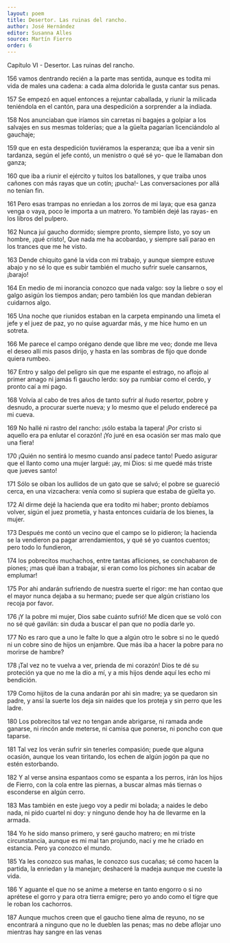 ```yaml
---
layout: poem
title: Desertor. Las ruinas del rancho.
author: José Hernández
editor: Susanna Alles
source: Martín Fierro
order: 6
---
```


Capítulo VI - Desertor. Las ruinas del rancho.

156
vamos dentrando recién
a la parte mas sentida,
aunque es todita mi vida
de males una cadena:
a cada alma dolorida
le gusta cantar sus penas.

157
Se empezó en aquel entonces
a rejuntar caballada,
y riunir la milicada
teniéndola en el cantón,
para una despedición
a sorprender a la indiada.

158
Nos anunciaban que iríamos
sin carretas ni bagajes
a golpiar a los salvajes
en sus mesmas tolderías;
que a la güelta pagarían
licenciándolo al gauchaje;

159
que en esta despedición
tuviéramos la esperanza;
que iba a venir sin tardanza,
según el jefe contó,
un menistro o qué sé yo-
que le llamaban don ganza;

160
que iba a riunir el ejército
y tuitos los batallones,
y que traiba unos cañones
con más rayas que un cotín;
¡pucha!- Las conversaciones
por allá no tenían fin.

161
Pero esas trampas no enriedan
a los zorros de mi laya;
que esa ganza venga o vaya,
poco le importa a un matrero.
Yo también dejé las rayas-
en los libros del pulpero.

162
Nunca juí gaucho dormido;
siempre pronto, siempre listo,
yo soy un hombre, ¡qué cristo!,
Que nada me ha acobardao,
y siempre salí parao
en los trances que me he visto.

163
Dende chiquito gané
la vida con mi trabajo,
y aunque siempre estuve abajo
y no sé lo que es subir
también el mucho sufrir
suele cansarnos, ¡barajo!

164
En medio de mi inorancia
conozco que nada valgo:
soy la liebre o soy el galgo
asigún los tiempos andan;
pero también los que mandan
debieran cuidarnos algo.

165
Una noche que riunidos
estaban en la carpeta
empinando una limeta
el jefe y el juez de paz,
yo no quise aguardar más,
y me hice humo en un sotreta.

166
Me parece el campo orégano
dende que libre me veo;
donde me lleva el deseo
allí mis pasos dirijo,
y hasta en las sombras de fijo
que donde quiera rumbeo.

167
Entro y salgo del peligro
sin que me espante el estrago,
no aflojo al primer amago
ni jamás fi gaucho lerdo:
soy pa rumbiar como el cerdo,
y pronto caí a mi pago.

168
Volvía al cabo de tres años
de tanto sufrir al ñudo
resertor, pobre y desnudo,
a procurar suerte nueva;
y lo mesmo que el peludo
enderecé pa mi cueva.

169
No hallé ni rastro del rancho:
¡sólo estaba la tapera!
¡Por cristo si aquello era
pa enlutar el corazón!
¡Yo juré en esa ocasión
ser mas malo que una fiera!

170
¡Quién no sentirá lo mesmo
cuando ansí padece tanto!
Puedo asigurar que el llanto
como una mujer largué:
¡ay, mi Dios: si me quedé
más triste que jueves santo!

171
Sólo se oíban los aullidos
de un gato que se salvó;
el pobre se guareció
cerca, en una vizcachera:
venía como si supiera
que estaba de güelta yo.

172
Al dirme dejé la hacienda
que era todito mi haber;
pronto debíamos volver,
sigún el juez prometía,
y hasta entonces cuidaría
de los bienes, la mujer.

173
Después me contó un vecino
que el campo se lo pidieron;
la hacienda se la vendieron
pa pagar arrendamientos,
y qué sé yo cuantos cuentos;
pero todo lo fundieron,

174
los pobrecitos muchachos,
entre tantas afliciones,
se conchabaron de piones;
¡mas qué iban a trabajar,
si eran como los pichones
sin acabar de emplumar!

175
Por ahi andarán sufriendo
de nuestra suerte el rigor:
me han contao que el mayor
nunca dejaba a su hermano;
puede ser que algún cristiano
los recoja por favor.

176
¡Y la pobre mi mujer,
Dios sabe cuánto sufrió!
Me dicen que se voló
con no sé qué gavilán:
sin duda a buscar el pan
que no podía darle yo.

177
No es raro que a uno le falte
lo que a algún otro le sobre
si no le quedó ni un cobre
sino de hijos un enjambre.
Que más iba a hacer la pobre
para no morirse de hambre?

178
¡Tal vez no te vuelva a ver,
prienda de mi corazón!
Dios te dé su proteción
ya que no me la dio a mí,
y a mis hijos dende aquí
les echo mi bendición.

179
Como hijitos de la cuna
andarán por ahi sin madre;
ya se quedaron sin padre,
y ansí la suerte los deja
sin naides que los proteja
y sin perro que les ladre.

180
Los pobrecitos tal vez
no tengan ande abrigarse,
ni ramada ande ganarse,
ni rincón ande meterse,
ni camisa que ponerse,
ni poncho con que taparse.

181
Tal vez los verán sufrir
sin tenerles compasión;
puede que alguna ocasión,
aunque los vean tiritando,
los echen de algún jogón
pa que no estén estorbando.

182
Y al verse ansina espantaos
como se espanta a los perros,
irán los hijos de Fierro,
con la cola entre las piernas,
a buscar almas más tiernas
o esconderse en algún cerro.

183
Mas también en este juego
voy a pedir mi bolada;
a naides le debo nada,
ni pido cuartel ni doy:
y ninguno dende hoy
ha de llevarme en la armada.

184
Yo he sido manso primero,
y seré gaucho matrero;
en mi triste circunstancia,
aunque es mi mal tan projundo,
nací y me he criado en estancia.
Pero ya conozco el mundo.

185
Ya les conozco sus mañas,
le conozco sus cucañas;
sé como hacen la partida,
la enriedan y la manejan;
deshaceré la madeja
aunque me cueste la vida.

186
Y aguante el que no se anime
a meterse en tanto engorro
o si no aprétese el gorro
y para otra tierra emigre;
pero yo ando como el tigre
que le roban los cachorros.

187
Aunque muchos creen que el gaucho
tiene alma de reyuno,
no se encontrará a ninguno
que no le dueblen las penas;
mas no debe aflojar uno
mientras hay sangre en las venas 

